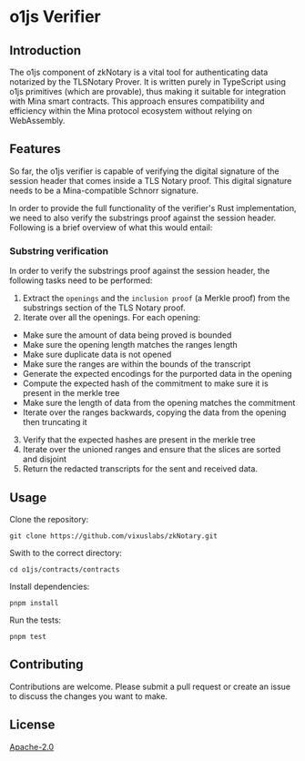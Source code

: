 # o1js Verifier

## Introduction

The o1js component of zkNotary is a vital tool for authenticating data notarized by the TLSNotary Prover. It is written purely in TypeScript using o1js primitives (which are provable), thus making it suitable for integration with Mina smart contracts. This approach ensures compatibility and efficiency within the Mina protocol ecosystem without relying on WebAssembly.

## Features

So far, the o1js verifier is capable of verifying the digital signature of the session header that comes inside a TLS Notary proof. This digital signature needs to be a Mina-compatible Schnorr signature.

In order to provide the full functionality of the verifier's Rust implementation, we need to also verify the substrings proof against the session header. Following is a brief overview of what this would entail:

### Substring verification

In order to verify the substrings proof against the session header, the following tasks need to be performed:

1. Extract the `openings` and the `inclusion proof` (a Merkle proof) from the substrings section of the TLS Notary proof.
2. Iterate over all the openings. For each opening:

- Make sure the amount of data being proved is bounded
- Make sure the opening length matches the ranges length
- Make sure duplicate data is not opened
- Make sure the ranges are within the bounds of the transcript
- Generate the expected encodings for the purported data in the opening
- Compute the expected hash of the commitment to make sure it is present in the merkle tree
- Make sure the length of data from the opening matches the commitment
- Iterate over the ranges backwards, copying the data from the opening then truncating it

3. Verify that the expected hashes are present in the merkle tree
4. Iterate over the unioned ranges and ensure that the slices are sorted and disjoint
5. Return the redacted transcripts for the sent and received data.

## Usage

Clone the repository:

```shell
git clone https://github.com/vixuslabs/zkNotary.git
```

Swith to the correct directory:

```shell
cd o1js/contracts/contracts
```

Install dependencies:

```shell
pnpm install
```

Run the tests:

```shell
pnpm test
```

## Contributing

Contributions are welcome. Please submit a pull request or create an issue to discuss the changes you want to make.

## License

[Apache-2.0](LICENSE)
